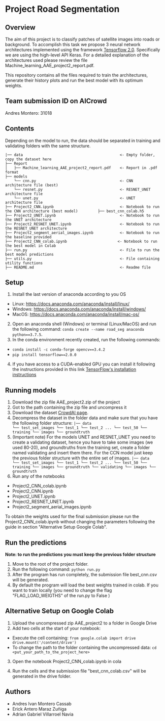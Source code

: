 # Project Road Segmentation
## Overview
The aim of this project is to classify patches of satellite images into roads or background. To accomplish this task we propose 3 neural network architectures implemented using the framework [Tensorflow 2.0](https://www.tensorflow.org). Specifically we are using the high-level API Keras.   For a detailed explanation of the architectures used please review the file Machine_learning_AAE_project2_report.pdf.

This repository contains all the files required to train the architectures, generate their history plots and run the best model with its optimum weights.
## Team submission ID on AICrowd

Andres Montero: 31018    

## Contents
Depending on the model to run, the data should be separated in training and validating folders
with the same structure.

```
|── data                                            <- Empty folder, copy the dataset here
├── Report
│   ├── Machine_learning_AAE_project2_report.pdf    <- Report in .pdf format
├── models
    └── cnn.py                                      <- CNN architecture file (best)
    └── resnet.py                                   <- RESNET_UNET architecture file
    └── unet.py                                     <- UNET architecture file
├── Project2_CNN.ipynb                              <- Notebook to run the CNN architecture (best model)         ├── best_cnn_colab.h5 
├── Project2_UNET.ipynb                             <- Notebook to run the UNET architecture
├── Project2_RESNET_UNET.ipynb                      <- Notebook to run the RESNET_UNET architecture
├── Project2_segment_aerial_images.ipynb            <- Notebook to run the baseline provided
├── Project2_CNN_colab.ipynb                       <- Notebook to run the best model in Colab
├── run.py                                          <- File to run the best model predictions
├── utils.py                                        <- File containing utility functions
├── README.md                                       <- Readme file
```

## Setup
1. Install the last version of anaconda according to you OS
* Linux: https://docs.anaconda.com/anaconda/install/linux/   
* Windows: https://docs.anaconda.com/anaconda/install/windows/
* MacOS: https://docs.anaconda.com/anaconda/install/mac-os/
2. Open an anaconda shell (Windows) or terminal (Linux/MacOS) and run the following command:
  `conda create --name road_seg anaconda python==3.7.5`.
3. In the conda environment recently created, run the following commands:
- `conda install -c conda-forge opencv==3.4.2`
- `pip install tensorflow==2.0.0`

4. If you have access to a CUDA-enabled GPU you can install it following the instructions provided in this link [TensorFlow's installation instructions](https://www.tensorflow.org/install/gpu)

## Running models

1. Download the zip file AAE_project2.zip of the project
2. Got to the path containing the zip file and uncompress it
3. Download the dataset
[CrowdAI page](https://www.crowdai.org/challenges/epfl-ml-road-segmentation).
4. Decompress the dataset in the folder data and make sure that you have the
following folder structure:
`|── data                               
    └── test_set_images
        └── test_1
        └── test_2
        ...
        └── test_50
    └── training
        └── images
        └── groundtruth
`
5. (Important note) For the models UNET and RESNET_UNET you need to create a validating dataset, hence you have to take some images (we used 80-20), and groundtruths from the training set, create a folder named validating and insert them there. For the CCN model just keep the previous folder structure with the entire set of images.
  `|── data                               
   └── test_set_images
       └── test_1
       └── test_2
       ...
     └── test_50
   └── training
       └── images
       └── groundtruth
   └── validating
       └── images
       └── groundtruth
  `
6. Run any of the notebooks
- Project2_CNN_colab.ipynb
- Project2_CNN.ipynb
- Project2_UNET.ipynb
- Project2_RESNET_UNET.ipynb
- Project2_segment_aerial_images.ipynb

To obtain the weights used for the final submission please run the Project2_CNN_colab.ipynb without changing the parameters following the guide in section "Alternative Setup Google Colab". 

## Run the predictions
**Note: to run the predictions you  must keep the previous folder structure**

1. Move to the root of the project folder.
2. Run the following command:
`python run.py`
3. After the program has run completely, the submission file best_cnn.csv will be generated.
4. By default the program will load the best weights trained in colab. If you want to train locally (you need to change the flag "FLAG_LOAD_WEIGTHS" of the run.py to False )

## Alternative Setup on Google Colab
1. Upload the uncompressed zip AAE_project2 to a folder in Google Drive
2. Add two cells at the start of your notebook:
- Execute the cell containing:
`from google.colab import drive
drive.mount('/content/drive')`
- To change the path to the folder containing the uncompressed data:
``cd <put_your_path_to_the_project_here>``

3. Open the notebook Project2_CNN_colab.ipynb  in cola

4. Run the cells and the submission file "best_cnn_colab.csv" will be generated in the drive folder.


## Authors
- Andres Ivan Montero Cassab
- Erick Antero Maraz Zuñiga
- Adrian Gabriel Villarroel Navia
